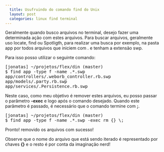 ```yaml
---
  title: Usufruindo do comando find do Unix 
  layout: post
  categories: linux find terminal
---
```




Geralmente quando busco arquivos no terminal, desejo fazer uma determinada ação com estes arquivos. Para buscar arquivos, geralmente uso locate, find ou Spotligth, para realizar uma busca por exemplo, na pasta app por todos arquivos que iniciem com . e tenham a extensão swp.

Para isso posso utilizar o seguinte comando:

<div><pre>
[jonatas] ~/projetos/flex/din (master)
$ find app -type f -name .*.swp 
app/controllers/.weborb_controller.rb.swp
app/models/.party.rb.swp
app/services/.Persistence.rb.swp
</pre></div>

Neste caso, como meu objetivo é remover estes arquivos, eu posso passar o parâmetro **-exec** e logo após o comando desejado. Quando este parâmetro é passado, é necessário que o comando termine com **;**. 

<div><pre>
[jonatas] ~/projetos/flex/din (master)
$ find app -type f -name .*.swp -exec rm {} \;
</pre></div>

Pronto! removido os arquivos com sucesso!

Observe que o nome do arquivo que está sendo iterado é representado por chaves **{}** e o resto é por conta da imaginação nerd!

